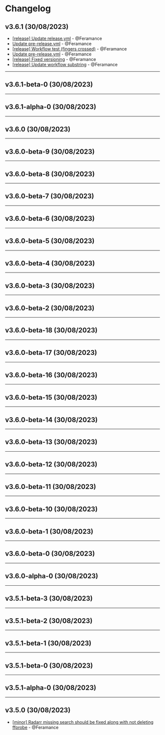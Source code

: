 # Changelog

## v3.6.1 (30/08/2023)
- [[release] Update release.yml](https://github.com/Feramance/qBitrr/commit/d5bac9c2559e339647a7bd983e9e83dd56ece414) - @Feramance
- [Update pre-release.yml](https://github.com/Feramance/qBitrr/commit/6a95ad1abdf1823630f8ae32b0631a8c0e36a811) - @Feramance
- [[release] Workflow test (fingers crossed)](https://github.com/Feramance/qBitrr/commit/f247036888b669733b6ad74abf21a5356c49675a) - @Feramance
- [Update pre-release.yml](https://github.com/Feramance/qBitrr/commit/99551ed11353bbf6fcfb0d87f535989c7168fd8c) - @Feramance
- [[release] Fixed versioning](https://github.com/Feramance/qBitrr/commit/9b677e29a20cab5abb777b1ad90754957fca0c50) - @Feramance
- [[release] Update workflow substring](https://github.com/Feramance/qBitrr/commit/dad5d162bbab93ca1c79d65c37ebda2ec5985d11) - @Feramance

---

## v3.6.1-beta-0 (30/08/2023)

---

## v3.6.1-alpha-0 (30/08/2023)

---

## v3.6.0 (30/08/2023)

---

## v3.6.0-beta-9 (30/08/2023)

---

## v3.6.0-beta-8 (30/08/2023)

---

## v3.6.0-beta-7 (30/08/2023)

---

## v3.6.0-beta-6 (30/08/2023)

---

## v3.6.0-beta-5 (30/08/2023)

---

## v3.6.0-beta-4 (30/08/2023)

---

## v3.6.0-beta-3 (30/08/2023)

---

## v3.6.0-beta-2 (30/08/2023)

---

## v3.6.0-beta-18 (30/08/2023)

---

## v3.6.0-beta-17 (30/08/2023)

---

## v3.6.0-beta-16 (30/08/2023)

---

## v3.6.0-beta-15 (30/08/2023)

---

## v3.6.0-beta-14 (30/08/2023)

---

## v3.6.0-beta-13 (30/08/2023)

---

## v3.6.0-beta-12 (30/08/2023)

---

## v3.6.0-beta-11 (30/08/2023)

---

## v3.6.0-beta-10 (30/08/2023)

---

## v3.6.0-beta-1 (30/08/2023)

---

## v3.6.0-beta-0 (30/08/2023)

---

## v3.6.0-alpha-0 (30/08/2023)

---

## v3.5.1-beta-3 (30/08/2023)

---

## v3.5.1-beta-2 (30/08/2023)

---

## v3.5.1-beta-1 (30/08/2023)

---

## v3.5.1-beta-0 (30/08/2023)

---

## v3.5.1-alpha-0 (30/08/2023)

---

## v3.5.0 (30/08/2023)
- [[minor] Radarr missing search should be fixed along with not deleting ffprobe](https://github.com/Feramance/qBitrr/commit/042f39a0d421c78cc44e30659fbba5d72b0a7707) - @Feramance
